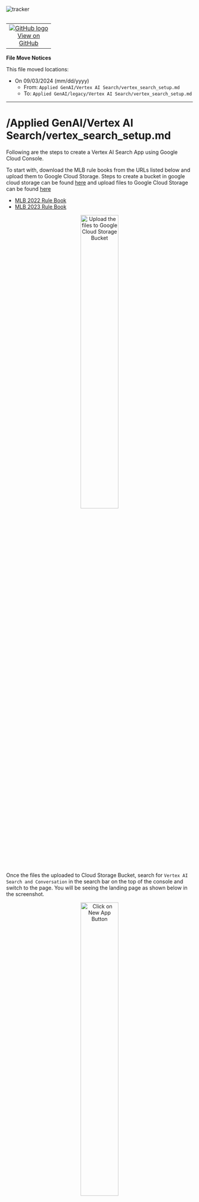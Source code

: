 ![tracker](https://us-central1-vertex-ai-mlops-369716.cloudfunctions.net/pixel-tracking?path=statmike%2Fvertex-ai-mlops%2FApplied+GenAI%2Flegacy%2FVertex+AI+Search&file=vertex_search_setup.md)
<!--- header table --->
<table align="left">     
  <td style="text-align: center">
    <a href="https://github.com/statmike/vertex-ai-mlops/blob/main/Applied%20GenAI/legacy/Vertex%20AI%20Search/vertex_search_setup.md">
      <img src="https://cloud.google.com/ml-engine/images/github-logo-32px.png" alt="GitHub logo">
      <br>View on<br>GitHub
    </a>
  </td>
</table><br/><br/><br/><br/>

---

**File Move Notices**

This file moved locations:
- On 09/03/2024 (mm/dd/yyyy)
	- From: `Applied GenAI/Vertex AI Search/vertex_search_setup.md`
	- To: `Applied GenAI/legacy/Vertex AI Search/vertex_search_setup.md`
---
<!---end of move notices--->

# /Applied GenAI/Vertex AI Search/vertex_search_setup.md

Following are the steps to create a Vertex AI Search App using Google Cloud Console.

To start with, download the MLB rule books from the URLs listed below and upload them to Google Cloud Storage. Steps to create a bucket in google cloud storage can be found [here](https://cloud.google.com/storage/docs/creating-buckets) and upload files to Google Cloud Storage can be found [here](https://cloud.google.com/storage/docs/uploading-objects)

- [MLB 2022 Rule Book](https://img.mlbstatic.com/mlb-images/image/upload/mlb/hhvryxqioipb87os1puw.pdf)
- [MLB 2023 Rule Book](https://img.mlbstatic.com/mlb-images/image/upload/mlb/wqn5ah4c3qtivwx3jatm.pdf)

<p align="center" width="100%"><center>
    <img align="center" alt="Upload the files to Google Cloud Storage Bucket" src="../../../architectures/notebooks/applied/genai/vertex_ai_search/vertex_search_step_0.png" width="45%">
</center></p>

Once the files the uploaded to Cloud Storage Bucket, search for `Vertex AI Search and Conversation` in the search bar on the top of the console and switch to the page. You will be seeing the landing page as shown below in the screenshot.

<p align="center" width="100%"><center>
    <img align="center" alt="Click on New App Button" src="../../../architectures/notebooks/applied/genai/vertex_ai_search/vertex_search_step_1.png" width="45%">
</center></p>

Click on `New App` and select `Search` as App Type.

<p align="center" width="100%"><center>
    <img align="center" alt="Select Search" src="../../../architectures/notebooks/applied/genai/vertex_ai_search/vertex_search_step_2.png" width="45%">
</center></p>

Under Configuration, make sure to turn on `Enterprise Edition Features` and `Advanced LLM Features`. Also, Enter the `App Name` and select the region as `global`.

<p align="center" width="100%"><center>
    <img align="center" alt="Enter the App Name and Click Continue" src="../../../architectures/notebooks/applied/genai/vertex_ai_search/vertex_search_step_3.png" width="45%">
</center></p>

Next Step is to create a `Data Store`. Click on `Create New Data Store` and Select `Cloud Storage` as Data Source. 

<p align="center" width="100%"><center>
    <img align="center" alt="Select Cloud Storage" src="../../../architectures/notebooks/applied/genai/vertex_ai_search/vertex_search_step_4.png" width="45%">
</center></p>

Browse the Cloud Storage and select the files you have uploaded. 

<p align="center" width="100%"><center>
    <img align="center" alt="Browse to the location in Cloud Storage and select the files" src="../../../architectures/notebooks/applied/genai/vertex_ai_search/vertex_search_step_5.png" width="45%">
</center></p>

After choosing the files, enter the `Data Store` name and click on `Create`.

<p align="center" width="100%"><center>
    <img align="center" alt="Enter the Data Store Name" src="../../../architectures/notebooks/applied/genai/vertex_ai_search/vertex_search_step_6.png" width="45%">
</center></p>

Select the `Data Store` and click on `Create`.

<p align="center" width="100%"><center>
    <img align="center" alt="Click on Create to create the Data Store" src="../../../architectures/notebooks/applied/genai/vertex_ai_search/vertex_search_step_7.png" width="45%">
</center></p>

You will be able to watch the progress in `Data Store` creation as shown below.

<p align="center" width="100%"><center>
    <img align="center" alt="Data Store Creation in Progress" src="../../../architectures/notebooks/applied/genai/vertex_ai_search/vertex_search_step_8.png" width="45%">
</center></p>

After the successful completion of Data Store creation, You will be able to test the search app using the `preview feature` on the left pane.

<p align="center" width="100%"><center>
    <img align="center" alt="Testing in Console using the preview" src="../../../architectures/notebooks/applied/genai/vertex_ai_search/vertex_search_step_9.png" width="45%">
</center></p>